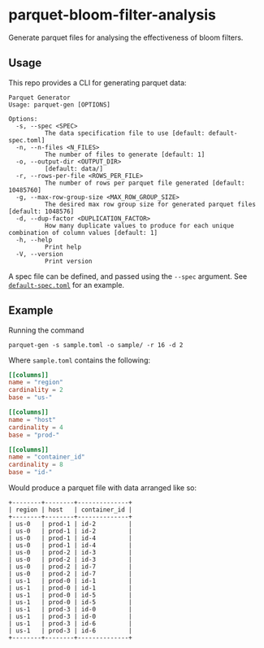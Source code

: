 # parquet-bloom-filter-analysis

Generate parquet files for analysing the effectiveness of bloom filters.

## Usage

This repo provides a CLI for generating parquet data:
```
Parquet Generator
Usage: parquet-gen [OPTIONS]

Options:
  -s, --spec <SPEC>
          The data specification file to use [default: default-spec.toml]
  -n, --n-files <N_FILES>
          The number of files to generate [default: 1]
  -o, --output-dir <OUTPUT_DIR>
          [default: data/]
  -r, --rows-per-file <ROWS_PER_FILE>
          The number of rows per parquet file generated [default: 10485760]
  -g, --max-row-group-size <MAX_ROW_GROUP_SIZE>
          The desired max row group size for generated parquet files [default: 1048576]
  -d, --dup-factor <DUPLICATION_FACTOR>
          How many duplicate values to produce for each unique combination of column values [default: 1]
  -h, --help
          Print help
  -V, --version
          Print version

```

A spec file can be defined, and passed using the `--spec` argument.
See [`default-spec.toml`](default-spec.toml) for an example.

## Example

Running the command
```
parquet-gen -s sample.toml -o sample/ -r 16 -d 2
```

Where `sample.toml` contains the following:
```toml
[[columns]]
name = "region"
cardinality = 2
base = "us-"

[[columns]]
name = "host"
cardinality = 4
base = "prod-"

[[columns]]
name = "container_id"
cardinality = 8
base = "id-"
```

Would produce a parquet file with data arranged like so:
```
+--------+--------+--------------+
| region | host   | container_id |
+--------+--------+--------------+
| us-0   | prod-1 | id-2         |
| us-0   | prod-1 | id-2         |
| us-0   | prod-1 | id-4         |
| us-0   | prod-1 | id-4         |
| us-0   | prod-2 | id-3         |
| us-0   | prod-2 | id-3         |
| us-0   | prod-2 | id-7         |
| us-0   | prod-2 | id-7         |
| us-1   | prod-0 | id-1         |
| us-1   | prod-0 | id-1         |
| us-1   | prod-0 | id-5         |
| us-1   | prod-0 | id-5         |
| us-1   | prod-3 | id-0         |
| us-1   | prod-3 | id-0         |
| us-1   | prod-3 | id-6         |
| us-1   | prod-3 | id-6         |
+--------+--------+--------------+
```

